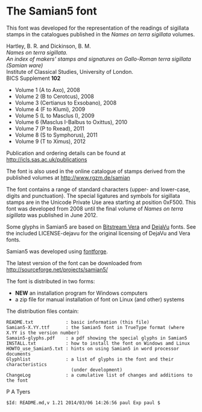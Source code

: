 The Samian5 font
================

This font was developed for the representation of the readings of
sigillata stamps in the catalogues published in the *Names on terra
sigillata* volumes.

Hartley, B. R. and Dickinson, B. M.\
*Names on terra sigillata.\
An index of makers' stamps and
signatures on Gallo-Roman terra sigillata (Samian ware)*\
Institute of Classical Studies, University of London.\
BICS Supplement **102**

-   Volume 1 (A to Axo), 2008
-   Volume 2 (B to Cerotcus), 2008
-   Volume 3 (Certianus to Exsobano), 2008
-   Volume 4 (F to Klumi), 2009
-   Volume 5 (L to Masclus I), 2009
-   Volume 6 (Masclus I-Balbus to Oxittus), 2010
-   Volume 7 (P to Rxead), 2011
-   Volume 8 (S to Symphorus), 2011
-   Volume 9 (T to Ximus), 2012

Publication and ordering details can be found at
<http://icls.sas.ac.uk/publications>

The font is also used in the online catalogue of stamps derived from the
published volumes at <http://www.rgzm.de/samian>

The font contains a range of standard characters (upper- and lower-case, digits
and punctuation). The special ligatures and symbols for sigillata stamps are in
the Unicode Private Use area starting at position 0xF500. This font was 
developed from 2008 until the final volume of *Names on terra sigillata* was
published in June 2012.

Some glyphs in Samian5 are based on [Bitstream
Vera](http://www.bitstream.com/font_rendering/products/dev_fonts/vera.html)
and [DejaVu](http://dejavu.sourceforge.net/) fonts. See the included
LICENSE-dejavu for the original licensing of DejaVu and Vera fonts.

Samian5 was developed using [fontforge](http://fontforge.sourceforge.net/).

The latest version of the font can be downloaded from
<http://sourceforge.net/projects/samian5/>

The font is distributed in two forms:

* **NEW** an installation program for Windows computers 
* a zip file for manual installation of font on Linux (and other) systems

The distribution files contain:

    README.txt            : basic information (this file)
    Samian5-X.YY.ttf      : the Samian5 font in TrueType format (where X.YY is the version number)
    Samain5-glyphs.pdf    : a pdf showing the special glyphs in Samian5
    INSTALL.txt           : how to install the font on Windows amd Linux
    HOWTO_use_Samian5.txt : hints on using Samian5 in word processor documents
    Glyphlist             : a list of glyphs in the font and their characteristics
                            (under development)
    ChangeLog             : a cumulative list of changes and additions to the font

P A Tyers

    $Id: README.md,v 1.21 2014/03/06 14:26:56 paul Exp paul $

